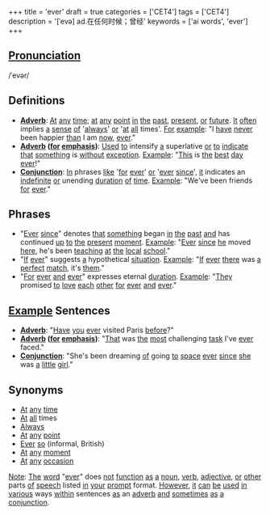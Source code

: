 +++
title = 'ever'
draft = true
categories = ['CET4']
tags = ['CET4']
description = '[ˈevə] ad.在任何时候；曾经'
keywords = ['ai words', 'ever']
+++

## [Pronunciation](/en/post/pronunciation/)
/ˈevər/

## Definitions
- **[Adverb](/en/post/adverb/)**: [At](/en/post/at/) [any](/en/post/any/) [time](/en/post/time/); [at](/en/post/at/) [any](/en/post/any/) [point](/en/post/point/) [in](/en/post/in/) [the](/en/post/the/) [past](/en/post/past/), [present](/en/post/present/), [or](/en/post/or/) [future](/en/post/future/). [It](/en/post/it/) [often](/en/post/often/) implies [a](/en/post/a/) [sense](/en/post/sense/) [of](/en/post/of/) '[always](/en/post/always/)' [or](/en/post/or/) '[at](/en/post/at/) [all](/en/post/all/) times'. [For](/en/post/for/) [example](/en/post/example/): "I [have](/en/post/have/) [never](/en/post/never/) been happier [than](/en/post/than/) I am [now](/en/post/now/), [ever](/en/post/ever/)."
- **[Adverb](/en/post/adverb/) ([for](/en/post/for/) [emphasis](/en/post/emphasis/))**: [Used](/en/post/used/) [to](/en/post/to/) intensify [a](/en/post/a/) superlative [or](/en/post/or/) [to](/en/post/to/) [indicate](/en/post/indicate/) [that](/en/post/that/) [something](/en/post/something/) is [without](/en/post/without/) [exception](/en/post/exception/). [Example](/en/post/example/): "[This](/en/post/this/) is [the](/en/post/the/) [best](/en/post/best/) [day](/en/post/day/) [ever](/en/post/ever/)!"
- **[Conjunction](/en/post/conjunction/)**: [In](/en/post/in/) phrases [like](/en/post/like/) '[for](/en/post/for/) [ever](/en/post/ever/)' [or](/en/post/or/) '[ever](/en/post/ever/) [since](/en/post/since/)', [it](/en/post/it/) indicates an [indefinite](/en/post/indefinite/) [or](/en/post/or/) unending [duration](/en/post/duration/) [of](/en/post/of/) [time](/en/post/time/). [Example](/en/post/example/): "We've been friends [for](/en/post/for/) [ever](/en/post/ever/)."

## Phrases
- "[Ever](/en/post/ever/) [since](/en/post/since/)" denotes [that](/en/post/that/) [something](/en/post/something/) began [in](/en/post/in/) [the](/en/post/the/) [past](/en/post/past/) [and](/en/post/and/) has continued [up](/en/post/up/) [to](/en/post/to/) [the](/en/post/the/) [present](/en/post/present/) [moment](/en/post/moment/). [Example](/en/post/example/): "[Ever](/en/post/ever/) [since](/en/post/since/) [he](/en/post/he/) moved [here](/en/post/here/), he's been [teaching](/en/post/teaching/) [at](/en/post/at/) [the](/en/post/the/) [local](/en/post/local/) [school](/en/post/school/)."
- "[If](/en/post/if/) [ever](/en/post/ever/)" suggests [a](/en/post/a/) hypothetical [situation](/en/post/situation/). [Example](/en/post/example/): "[If](/en/post/if/) [ever](/en/post/ever/) [there](/en/post/there/) was [a](/en/post/a/) [perfect](/en/post/perfect/) [match](/en/post/match/), it's [them](/en/post/them/)."
- "[For](/en/post/for/) [ever](/en/post/ever/) [and](/en/post/and/) [ever](/en/post/ever/)" expresses eternal [duration](/en/post/duration/). [Example](/en/post/example/): "[They](/en/post/they/) promised [to](/en/post/to/) [love](/en/post/love/) [each](/en/post/each/) [other](/en/post/other/) [for](/en/post/for/) [ever](/en/post/ever/) [and](/en/post/and/) [ever](/en/post/ever/)."

## [Example](/en/post/example/) Sentences
- **[Adverb](/en/post/adverb/)**: "[Have](/en/post/have/) [you](/en/post/you/) [ever](/en/post/ever/) visited Paris [before](/en/post/before/)?"
- **[Adverb](/en/post/adverb/) ([for](/en/post/for/) [emphasis](/en/post/emphasis/))**: "[That](/en/post/that/) was [the](/en/post/the/) [most](/en/post/most/) challenging [task](/en/post/task/) I've [ever](/en/post/ever/) faced."
- **[Conjunction](/en/post/conjunction/)**: "She's been dreaming [of](/en/post/of/) going [to](/en/post/to/) [space](/en/post/space/) [ever](/en/post/ever/) [since](/en/post/since/) [she](/en/post/she/) was [a](/en/post/a/) [little](/en/post/little/) [girl](/en/post/girl/)."

## Synonyms
- [At](/en/post/at/) [any](/en/post/any/) [time](/en/post/time/)
- [At](/en/post/at/) [all](/en/post/all/) times
- [Always](/en/post/always/)
- [At](/en/post/at/) [any](/en/post/any/) [point](/en/post/point/)
- [Ever](/en/post/ever/) [so](/en/post/so/) (informal, British)
- [At](/en/post/at/) [any](/en/post/any/) [moment](/en/post/moment/)
- [At](/en/post/at/) [any](/en/post/any/) [occasion](/en/post/occasion/)

[Note](/en/post/note/): [The](/en/post/the/) [word](/en/post/word/) "[ever](/en/post/ever/)" does [not](/en/post/not/) [function](/en/post/function/) [as](/en/post/as/) [a](/en/post/a/) [noun](/en/post/noun/), [verb](/en/post/verb/), [adjective](/en/post/adjective/), [or](/en/post/or/) [other](/en/post/other/) parts [of](/en/post/of/) [speech](/en/post/speech/) listed [in](/en/post/in/) [your](/en/post/your/) [prompt](/en/post/prompt/) format. [However](/en/post/however/), [it](/en/post/it/) [can](/en/post/can/) [be](/en/post/be/) [used](/en/post/used/) [in](/en/post/in/) [various](/en/post/various/) ways [within](/en/post/within/) sentences [as](/en/post/as/) an [adverb](/en/post/adverb/) [and](/en/post/and/) [sometimes](/en/post/sometimes/) [as](/en/post/as/) [a](/en/post/a/) [conjunction](/en/post/conjunction/).
